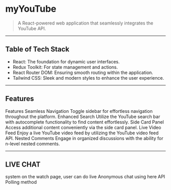 # myYouTube


> A React-powered web application that seamlessly integrates the YouTube API.

---

## Table of Tech Stack 

- React: The foundation for dynamic user interfaces.
- Redux Toolkit: For state management and actions.
- React Router DOM: Ensuring smooth routing within the application.
- Tailwind CSS: Sleek and modern styles to enhance the user experience.

---

## Features

Features
Seamless Navigation
Toggle sidebar for effortless navigation throughout the platform.
Enhanced Search
Utilize the YouTube search bar with autocomplete functionality to find content effortlessly.
Side Card Panel
Access additional content conveniently via the side card panel.
Live Video Feed
Enjoy a live YouTube video feed by utilizing the YouTube video feed API.
Nested Comments
Engage in organized discussions with the ability for n-level nested comments.

---

## LIVE CHAT
system on the watch page, user can do live Anonymous chat using here API Polling method
